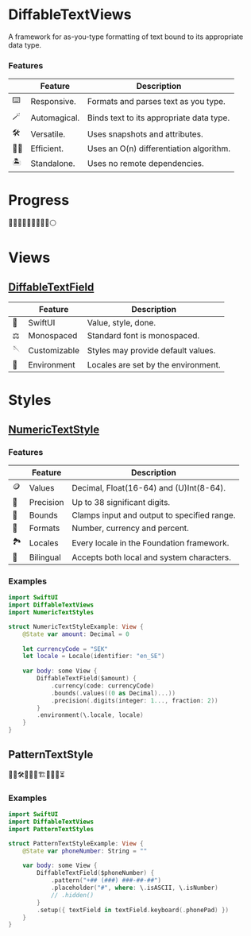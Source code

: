 # DiffableTextViews

A framework for as-you-type formatting of text bound to its appropriate data type.

### Features

|   | Feature | Description |
|---|---------|-------------|
| :keyboard: | Responsive. | Formats and parses text as you type. |
| :magic_wand: | Automagical. | Binds text to its appropriate data type. |
| :hammer_and_wrench: | Versatile. | Uses snapshots and attributes. |
| :running_man: | Efficient. | Uses an O(n) differentiation algorithm. |
| :desert_island: | Standalone. | Uses no remote dependencies. |

# Progress

🔵🔵🔵🔵🔵🔵🔵🔵🔵⚪️

# Views

## [DiffableTextField](../main/Notes/DiffableTextViews/DiffableTextField.md)

|   | Feature | Description |
|---|---------|-------------|
| :iphone: | SwiftUI | Value, style, done. |
| :balance_scale: | Monospaced | Standard font is monospaced. |
| :sewing_needle: | Customizable | Styles may provide default values. |
| :evergreen_tree: | Environment | Locales are set by the environment. |

# Styles

## [NumericTextStyle](../main/Notes/NumericTextStyles/NumericTextStyle.md)

### Features

|   | Feature | Description |
|---|---------|-------------|
| :coin: | Values | Decimal, Float(16-64) and (U)Int(8-64). |
| :bow_and_arrow: | Precision | Up to 38 significant digits. |
| :bricks: | Bounds | Clamps input and output to specified range. |
| :art: | Formats | Number, currency and percent. |
| :national_park: | Locales | Every locale in the Foundation framework. |
| :book: | Bilingual | Accepts both local and system characters. |

### Examples

```swift
import SwiftUI
import DiffableTextViews
import NumericTextStyles

struct NumericTextStyleExample: View {
    @State var amount: Decimal = 0
    
    let currencyCode = "SEK"
    let locale = Locale(identifier: "en_SE")
    
    var body: some View {
        DiffableTextField($amount) {
            .currency(code: currencyCode)
            .bounds(.values((0 as Decimal)...))
            .precision(.digits(integer: 1..., fraction: 2))
        }
        .environment(\.locale, locale)
    }
}
```

## PatternTextStyle

👷‍♂️🛠🚧🚧🧱🏗🧱🚧🚧⏳

### Examples

```swift
import SwiftUI
import DiffableTextViews
import PatternTextStyles

struct PatternTextStyleExample: View {
    @State var phoneNumber: String = ""
    
    var body: some View {
        DiffableTextField($phoneNumber) {
            .pattern("+## (###) ###-##-##")
            .placeholder("#", where: \.isASCII, \.isNumber)
            // .hidden()
        }
        .setup({ textField in textField.keyboard(.phonePad) })
    }
}
```
